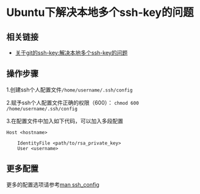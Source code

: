 Ubuntu下解决本地多个ssh-key的问题
=====

相关链接
------

* [关于git的ssh-key:解决本地多个ssh-key的问题](http://blog.csdn.net/chaihuasong/article/details/37886139)

操作步骤
----
1.创建ssh个人配置文件`/home/username/.ssh/config`

2.赋予ssh个人配置文件正确的权限（600）：
`chmod 600 /home/username/.ssh/config`

3.在配置文件中加入如下代码，可以加入多段配置

```
Host <hostname>

    IdentityFile <path/to/rsa_private_key>
    User <username>
```

更多配置
----

更多的配置选项请参考[man ssh_config](http://man.he.net/man5/ssh_config)